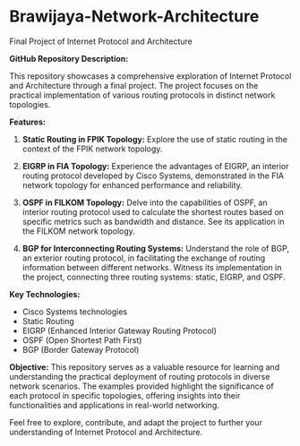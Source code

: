 # Brawijaya-Network-Architecture
Final Project of Internet Protocol and Architecture

**GitHub Repository Description:**

This repository showcases a comprehensive exploration of Internet Protocol and Architecture through a final project. The project focuses on the practical implementation of various routing protocols in distinct network topologies. 

**Features:**
1. **Static Routing in FPIK Topology:** Explore the use of static routing in the context of the FPIK network topology.

2. **EIGRP in FIA Topology:** Experience the advantages of EIGRP, an interior routing protocol developed by Cisco Systems, demonstrated in the FIA network topology for enhanced performance and reliability.

3. **OSPF in FILKOM Topology:** Delve into the capabilities of OSPF, an interior routing protocol used to calculate the shortest routes based on specific metrics such as bandwidth and distance. See its application in the FILKOM network topology.

4. **BGP for Interconnecting Routing Systems:** Understand the role of BGP, an exterior routing protocol, in facilitating the exchange of routing information between different networks. Witness its implementation in the project, connecting three routing systems: static, EIGRP, and OSPF.

**Key Technologies:**
- Cisco Systems technologies
- Static Routing
- EIGRP (Enhanced Interior Gateway Routing Protocol)
- OSPF (Open Shortest Path First)
- BGP (Border Gateway Protocol)

**Objective:**
This repository serves as a valuable resource for learning and understanding the practical deployment of routing protocols in diverse network scenarios. The examples provided highlight the significance of each protocol in specific topologies, offering insights into their functionalities and applications in real-world networking.

Feel free to explore, contribute, and adapt the project to further your understanding of Internet Protocol and Architecture.
